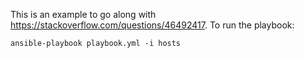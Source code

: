 This is an example to go along with
https://stackoverflow.com/questions/46492417.  To run the playbook:

    ansible-playbook playbook.yml -i hosts
